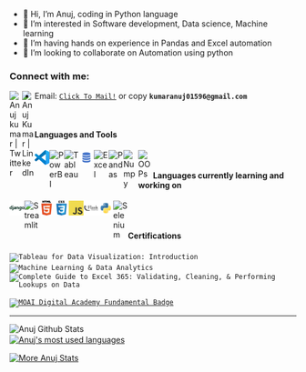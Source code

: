 - 👋 Hi, I’m Anuj, coding in Python language
- 👀 I’m interested in Software development, Data science, Machine learning
- 🌱 I’m having hands on experience in Pandas and Excel automation
- 💞️ I’m looking to collaborate on Automation using python

<!---
anuj1512/anuj1512 is a ✨ special ✨ repository because its `README.md` (this file) appears on your GitHub profile.
You can click the Preview link to take a look at your changes.
--->
### Connect with me:

[<img align="left" alt="Anuj kumar | Twitter" width="22px" src="https://cdn.jsdelivr.net/npm/simple-icons@v3/icons/twitter.svg" />](https://twitter.com/kumar15anuj)
[<img align="left" alt="Anuj Kumar | LinkedIn" width="22px" src="https://cdn.jsdelivr.net/npm/simple-icons@v3/icons/linkedin.svg" />](https://www.linkedin.com/in/anuj-kumar-375a41193/)


- Email: [`Click To Mail!`](mailto:kumaranuj01596@gmail.com) or copy **`kumaranuj01596@gmail.com`**


<br/>

#### Languages and Tools

<img align="left" alt="Visual Studio Code" width="26px" src="https://raw.githubusercontent.com/github/explore/80688e429a7d4ef2fca1e82350fe8e3517d3494d/topics/visual-studio-code/visual-studio-code.png" />
<img align="left" alt="PowerBI" width="26px" src="https://img.icons8.com/color/48/000000/power-bi.png"/>
<img align="left" alt="Tableau" width="26px" src="https://img.icons8.com/color/48/000000/tableau-software.png"/>
<img align="left" alt="SQL" width="26px" src="https://raw.githubusercontent.com/github/explore/80688e429a7d4ef2fca1e82350fe8e3517d3494d/topics/sql/sql.png" />
<img align="left" alt="Excel" width="26px" src="https://img.icons8.com/color/48/000000/microsoft-excel-2019--v1.png"/>
<img align="left" alt="Pandas" width="26px" src="https://img.icons8.com/color/48/000000/pandas.png"/>
<img align="left" alt="Numpy" width="26px" src="https://img.icons8.com/color/48/000000/numpy.png"/>
<img align="left" alt="OOPs" width="26px" src="https://img.icons8.com/external-soft-fill-juicy-fish/60/000000/external-object-coding-and-development-soft-fill-soft-fill-juicy-fish.png"/>


<br/>

#### Languages currently learning and working on

<img align="left" alt="Django" width="26px" src="https://raw.githubusercontent.com/github/explore/80688e429a7d4ef2fca1e82350fe8e3517d3494d/topics/django/django.png" />

<img align="left" alt="Streamlit" width="26px" src="https://raw.githubusercontent.com/rlew631/rlew631/5fcb1cee69c8034bfa2b98aad94b584fcff8d84f/streamlit_red.svg" />

<img align="left" alt="HTML5" width="26px" src="https://raw.githubusercontent.com/github/explore/80688e429a7d4ef2fca1e82350fe8e3517d3494d/topics/html/html.png" />
<img align="left" alt="css3" width="26px" src="https://raw.githubusercontent.com/github/explore/80688e429a7d4ef2fca1e82350fe8e3517d3494d/topics/css/css.png" />
<img align="left" alt="JavaScript" width="26px" src="https://raw.githubusercontent.com/github/explore/80688e429a7d4ef2fca1e82350fe8e3517d3494d/topics/javascript/javascript.png" />
<img align="left" alt="Flask" width="26px" src="https://raw.githubusercontent.com/github/explore/80688e429a7d4ef2fca1e82350fe8e3517d3494d/topics/flask/flask.png" />
<img align="left" alt="Python" width="26px" src="https://raw.githubusercontent.com/github/explore/80688e429a7d4ef2fca1e82350fe8e3517d3494d/topics/python/python.png" />
<img align="left" alt="Selenium" width="26px" src="https://img.icons8.com/ios/50/000000/selenium-test-automation.png"/>

<br />
<br />



#### Certifications

<code><img height= "40" alt="Tableau for Data Visualization: Introduction" src="https://eu.api.accredible.com/v1/frontend/credential_website_embed_image/badge/1493012"></code>
<code><img height= "40" alt="Machine Learning & Data Analytics" src="https://eu.api.accredible.com/v1/frontend/credential_website_embed_image/badge/1502853"></code>
<code><img height= "40" alt="Complete Guide to Excel 365: Validating, Cleaning, & Performing Lookups on Data" src="https://eu.api.accredible.com/v1/frontend/credential_website_embed_image/badge/1492086"></code>

<code><a target="_blank" href="https://www.credly.com/badges/3cde5f0d-39f3-404a-ba8d-4ff2bef780a1/public_url"><img height= "40" alt="MOAI Digital Academy Fundamental Badge" src="https://images.credly.com/size/220x220/images/33f5f0eb-edfc-4f2a-ad08-e136638705b9/MOAI_-600-600.png"></a></code>


---

<img align="left" alt="Anuj Github Stats" src="https://github-readme-stats.vercel.app/api?username=anuj1512&show_icons=true&hide_border=true" />


<br>

<a href="https://github.com/anuj1512?tab=overview">
<img align="center" alt="Anuj's most used languages" src="https://github-readme-stats.vercel.app/api/top-langs/?username=anuj1512&layout=compact&langs_count=9&theme=radical&exclude_repo=Optifine-Mod-Coder-Pack-1.16.1,Projects"/>
<br>
<p><img align="center" src="https://github-readme-streak-stats.herokuapp.com/?user=anuj1512&theme=radical" alt="More Anuj Stats" /></p>
</a>

